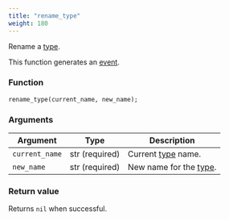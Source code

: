 ```yaml
---
title: "rename_type"
weight: 180
---
```


Rename a [type](../../data-types/type).

This function generates an [event](../../overview/events).

### Function

`rename_type(current_name, new_name);`

### Arguments

Argument | Type | Description
-------- | ---- | -----------
`current_name` | str (required) | Current [type](../../data-types/type) name.
`new_name` | str (required) | New name for the [type](../../data-types/type).

### Return value

Returns `nil` when successful.
